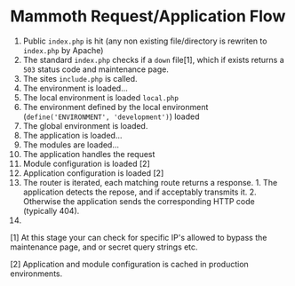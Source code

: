 # Mammoth Request/Application Flow

 1. Public `index.php` is hit (any non existing file/directory is rewriten to `index.php` by Apache)
 1. The standard `index.php` checks if a `down` file[1], which if exists returns a `503` status code and maintenance page.
 1. The sites `include.php` is called.
 2. The environment is loaded...
   1. The local environment is loaded `local.php`
   2. The environment defined by the local environment (`define('ENVIRONMENT', 'development')`) loaded
   3. The global environment is loaded.
 2. The application is loaded...
 3. The modules are loaded...
 4. The application handles the request
   1. Module configuration is loaded [2]
   2. Application configuration is loaded [2]
   3. The router is iterated, each matching route returns a response.
     1. The application detects the repose, and if acceptably transmits it.
     2. Otherwise the application sends the corresponding HTTP code (typically 404). 
 4. 


[1] At this stage your can check for specific IP's allowed to bypass the maintenance page, and or secret query strings etc.

[2] Application and module configuration is cached in production environments.